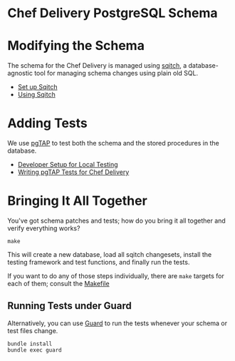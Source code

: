 Chef Delivery PostgreSQL Schema
===============================

# Modifying the Schema

The schema for the Chef Delivery is managed using [sqitch][], a
database-agnostic tool for managing schema changes using plain old
SQL.

* [Set up Sqitch](doc/setup_sqitch.md)
* [Using Sqitch](doc/using_sqitch.md)

# Adding Tests

We use [pgTAP][] to test both the schema and the stored procedures in
the database.

* [Developer Setup for Local Testing](doc/setup_pgtap.md)
* [Writing pgTAP Tests for Chef Delivery](doc/writing_tests.md)

# Bringing It All Together

You've got schema patches and tests; how do you bring it all together
and verify everything works?

```
make
```

This will create a new database, load all sqitch changesets, install
the testing framework and test functions, and finally run the tests.

If you want to do any of those steps individually, there are `make`
targets for each of them; consult the [Makefile](Makefile)

## Running Tests under Guard

Alternatively, you can use [Guard][] to run the tests whenever your
schema or test files change.

```
bundle install
bundle exec guard
```

[pgTAP]:http://pgtap.org
[sqitch]:http://sqitch.org
[Guard]:https://github.com/guard/guard
